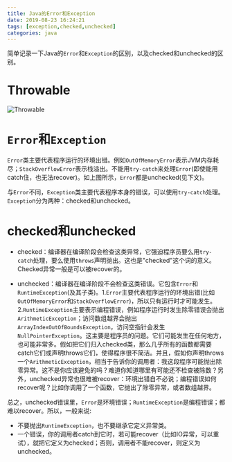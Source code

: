 ```yaml
---
title: Java的Error和Exception
date: 2019-08-23 16:24:21
tags: [exception,checked,unchecked]
categories: java 
---
```


简单记录一下Java的`Error`和`Exception`的区别，以及checked和unchecked的区别。

<!-- more -->

# Throwable

![Throwable](throwable.jpg)

# `Error`和`Exception`

`Error`类主要代表程序运行的环境出错。例如`OutOfMemoryError`表示JVM内存耗尽；`StackOverflowError`表示栈溢出。不能用`try-catch`来处理`Error`(即使能用catch住，也无法recover)。如上图所示，`Error`都是unchecked(见下文)。

与`Error`不同，`Exception`类主要代表程序本身的错误，可以使用`try-catch`处理。`Exceptio`n分为两种：checked和unchecked。

# checked和unchecked

- checked：编译器在编译阶段会检查这类异常，它强迫程序员要么用`try-catch`处理，要么使用`throws`声明抛出。这也是"checked"这个词的意义。Checked异常一般是可以被recover的。

- unchecked：编译器在编译阶段不会检查这类错误。它包含`Error`和`RuntimeException`(及其子类)。1.`Error`主要代表程序运行的环境出错(比如`OutOfMemoryError`和`StackOverflowError`)，所以只有运行时才可能发生。2.`RuntimeException`主要表示编程错误，例如程序运行时发生除零错误会抛出`ArithmeticException`；访问数组越界会抛出`ArrayIndexOutOfBoundsException`，访问空指针会发生`NullPointerException`。这主要是程序员的问题。它们可能发生在任何地方，也可能非常多。假如把它们归入checked类，那么几乎所有的函数都需要catch它们或声明throws它们，使得程序很不简洁。并且，假如你声明throws一个`ArithmeticException`，相当于告诉你的调用者：我这段程序可能抛出除零异常。这不是你应该避免的吗？难道你知道哪里有可能还不检查被除数？另外，unchecked异常也很难被recover：环境出错自不必说；编程错误如何recover呢？比如你调用了一个函数，它抛出了除零异常，或者数组越界。

总之，unchecked错误里，`Error`是环境错误；`RuntimeException`是编程错误；都难以recover。所以，一般来说: 

- 不要抛出`RuntimeException`，也不要继承它定义异常类。
- 一个错误，你的调用者catch到它时，若可能recover（比如IO异常，可以重试），就把它定义为checked；否则，调用者不能recover，则定义为unchecked。
